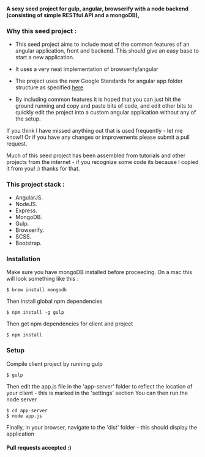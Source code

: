 #### A sexy seed project for gulp, angular, browserify with a node backend (consisting of simple RESTful API and a mongoDB),

### Why this seed project :

* This seed project aims to include most of the common features of an angular application, front and backend. This should give an easy base to start a new application.

* It uses a very neat implementation of browserify/angular

* The project uses the new Google Standards for angular app folder structure as specified [here](https://docs.google.com/document/d/1XXMvReO8-Awi1EZXAXS4PzDzdNvV6pGcuaF4Q9821Es/pub)

* By including common features it is hoped that you can just hit the ground running and copy and paste bits of code, and edit other bits to quickly edit the project into a custom angular application without any of the setup.


If you think I have missed anything out that is used frequently - let me know!!
Or if you have any changes or improvements please submit a pull request.

Much of this seed project has been assembled from tutorials and other projects from the internet - if you recognize some code its because I copied it from you! :) thanks for that.


### This project stack :
*   AngularJS.
*   NodeJS.
*   Express.
*   MongoDB.
*   Gulp.
*   Browserify.
*   SCSS.
*   Bootstrap.


### Installation

Make sure you have mongoDB installed before proceeding. On a mac this will look something like this :
```
$ brew install mongodb
```



Then install global npm dependencies
```
$ npm install -g gulp
```

Then get npm dependencies for client and project
```
$ npm install
```

### Setup
Compile client project by running gulp
```
$ gulp
```

Then edit the app.js file in the 'app-server' folder to reflect the location of your client - this is marked in the 'settings' section
You can then run the node server
```
$ cd app-server
$ node app.js
```
Finally, in your browser, navigate to the 'dist' folder - this should display the application




#### Pull requests accepted :)
